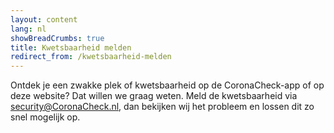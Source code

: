 ```yaml
---
layout: content
lang: nl
showBreadCrumbs: true
title: Kwetsbaarheid melden
redirect_from: /kwetsbaarheid-melden
---
```

Ontdek je een zwakke plek of kwetsbaarheid op de CoronaCheck-app of op deze website? Dat willen we graag weten. Meld de kwetsbaarheid via [security@CoronaCheck.nl](mailto:security@CoronaCheck.nl), dan bekijken wij het probleem en lossen dit zo snel mogelijk op.
